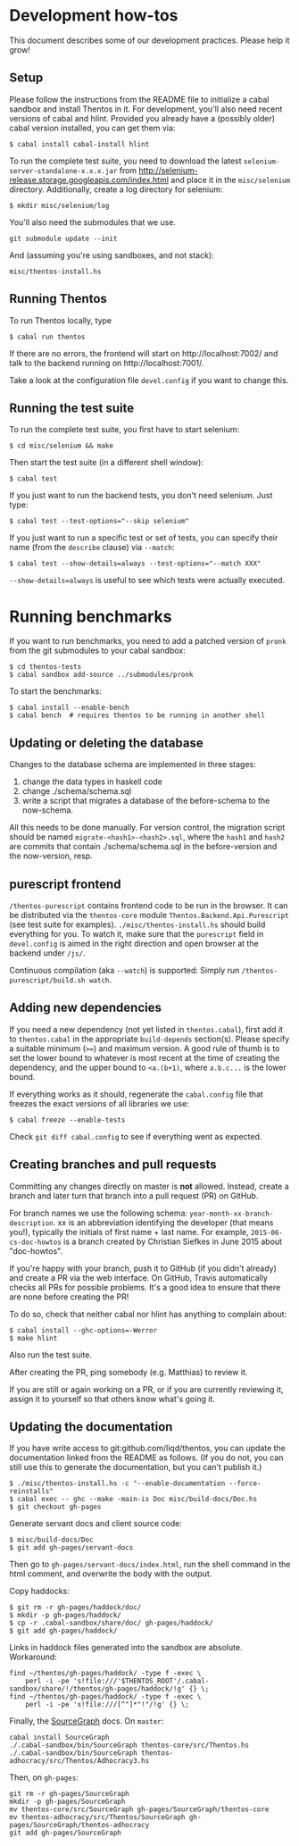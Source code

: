 # Development how-tos

This document describes some of our development practices. Please help it
grow!

## Setup

Please follow the instructions from the README file to initialize a cabal
sandbox and install Thentos in it. For development, you'll also need recent
versions of cabal and hlint. Provided you already have a (possibly older)
cabal version installed, you can get them via:

```shell
$ cabal install cabal-install hlint
```

To run the complete test suite, you need to download the latest
`selenium-server-standalone-x.x.x.jar` from
http://selenium-release.storage.googleapis.com/index.html and place it in
the `misc/selenium` directory. Additionally, create a log directory for
selenium:

```shell
$ mkdir misc/selenium/log
```

You'll also need the submodules that we use.

```shell
git submodule update --init
```
And (assuming you're using sandboxes, and not stack):

```shell
misc/thentos-install.hs
```

## Running Thentos

To run Thentos locally, type

```shell
$ cabal run thentos
```

If there are no errors, the frontend will start on http://localhost:7002/
and talk to the backend running on http://localhost:7001/.

Take a look at the configuration file `devel.config` if you want to change
this.

## Running the test suite

To run the complete test suite, you first have to start selenium:

```shell
$ cd misc/selenium && make
```

Then start the test suite (in a different shell window):

```shell
$ cabal test
```

If you just want to run the backend tests, you don't need selenium. Just
type:

```shell
$ cabal test --test-options="--skip selenium"
```

If you just want to run a specific test or set of tests, you can specify
their name (from the `describe` clause) via `--match`:

```shell
$ cabal test --show-details=always --test-options="--match XXX"
```

`--show-details=always` is useful to see which tests were actually
executed.

# Running benchmarks

If you want to run benchmarks, you need to add a patched version of
`pronk` from the git submodules to your cabal sandbox:

```shell
$ cd thentos-tests
$ cabal sandbox add-source ../submodules/pronk
```

To start the benchmarks:

```shell
$ cabal install --enable-bench
$ cabal bench  # requires thentos to be running in another shell
```

## Updating or deleting the database

Changes to the database schema are implemented in three stages:

1. change the data types in haskell code
2. change ./schema/schema.sql
3. write a script that migrates a database of the before-schema to the now-schema.

All this needs to be done manually.  For version control, the
migration script should be named `migrate-<hash1>-<hash2>.sql`, where
the `hash1` and `hash2` are commits that contain ./schema/schema.sql
in the before-version and the now-version, resp.

## purescript frontend

`/thentos-purescript` contains frontend code to be run in the browser.
It can be distributed via the `thentos-core` module
`Thentos.Backend.Api.Purescript` (see test suite for examples).
`./misc/thentos-install.hs` should build everything for you.  To watch
it, make sure that the `purescript` field in `devel.config` is aimed
in the right direction and open browser at the backend under `/js/`.

Continuous compilation (aka `--watch`) is supported: Simply run
`/thentos-purescript/build.sh watch`.

## Adding new dependencies

If you need a new dependency (not yet listed in `thentos.cabal`), first add
it to `thentos.cabal` in the appropriate `build-depends` section(s). Please
specify a suitable minimum (`>=`) and maximum version. A good rule of thumb
is to set the lower bound to whatever is most recent at the time of
creating the dependency, and the upper bound to `<a.(b+1)`, where
`a.b.c...` is the lower bound.

If everything works as it should, regenerate the `cabal.config` file that
freezes the exact versions of all libraries we use:

```shell
$ cabal freeze --enable-tests
```

Check `git diff cabal.config` to see if everything went as expected.

## Creating branches and pull requests

Committing any changes directly on master is **not** allowed. Instead,
create a branch and later turn that branch into a pull request (PR) on
GitHub.

For branch names we use the following schema:
`year-month-xx-branch-description`. xx is an abbreviation identifying the
developer (that means you!), typically the initials of first name + last
name. For example, `2015-06-cs-doc-howtos` is a branch created by Christian
Siefkes in June 2015 about "doc-howtos".

If you're happy with your branch, push it to GitHub (if you didn't already)
and create a PR via the web interface. On GitHub, Travis automatically
checks all PRs for possible problems. It's a good idea to ensure that there
are none before creating the PR!

To do so, check that neither cabal nor hlint has anything to complain
about:

```shell
$ cabal install --ghc-options=-Werror
$ make hlint
```

Also run the test suite.

After creating the PR, ping somebody (e.g. Matthias) to review it.

If you are still or again working on a PR, or if you are currently
reviewing it, assign it to yourself so that others know what's going it.

## Updating the documentation

If you have write access to git:github.com/liqd/thentos, you can
update the documentation linked from the README as follows.  (If you
do not, you can still use this to generate the documentation, but you
can't publish it.)

```shell
$ ./misc/thentos-install.hs -c "--enable-documentation --force-reinstalls"
$ cabal exec -- ghc --make -main-is Doc misc/build-docs/Doc.hs
$ git checkout gh-pages
```

Generate servant docs and client source code:

```shell
$ misc/build-docs/Doc
$ git add gh-pages/servant-docs
```

Then go to `gh-pages/servant-docs/index.html`, run the shell command
in the html comment, and overwrite the body with the output.

Copy haddocks:

```shell
$ git rm -r gh-pages/haddock/doc/
$ mkdir -p gh-pages/haddock/
$ cp -r .cabal-sandbox/share/doc/ gh-pages/haddock/
$ git add gh-pages/haddock/
```

Links in haddock files generated into the sandbox are absolute.  Workaround:

```shell
find ~/thentos/gh-pages/haddock/ -type f -exec \
    perl -i -pe 's!file:///'$THENTOS_ROOT'/.cabal-sandbox/share/!/thentos/gh-pages/haddock/!g' {} \;
find ~/thentos/gh-pages/haddock/ -type f -exec \
    perl -i -pe 's!file:///[^"]*"!"/!g' {} \;
```

Finally, the
[SourceGraph](https://hackage.haskell.org/package/SourceGraph/) docs.
On `master`:

```shell
cabal install SourceGraph
./.cabal-sandbox/bin/SourceGraph thentos-core/src/Thentos.hs
./.cabal-sandbox/bin/SourceGraph thentos-adhocracy/src/Thentos/Adhocracy3.hs
```

Then, on `gh-pages`:

```shell
git rm -r gh-pages/SourceGraph
mkdir -p gh-pages/SourceGraph
mv thentos-core/src/SourceGraph gh-pages/SourceGraph/thentos-core
mv thentos-adhocracy/src/Thentos/SourceGraph gh-pages/SourceGraph/thentos-adhocracy
git add gh-pages/SourceGraph
```
